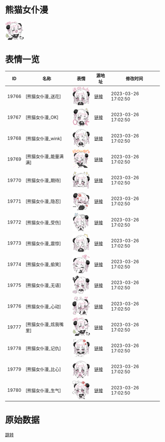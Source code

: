 # 熊猫女仆漫

<img src="./cover.png" height="60" alt="cover" />

# 表情一览

|ID|名称|表情|源地址|修改时间|
|----|----|----|----|----|
|19766|[熊猫女仆漫_送花]|<img src="./pic/019766_%5B熊猫女仆漫_送花%5D.png" height="60" alt="送花"/>|[链接](https://i0.hdslb.com/bfs/garb/7d45aa6cf5af2b9602cafb486fdcc725cc89aa71.png)|2023-03-26 17:02:50|
|19767|[熊猫女仆漫_OK]|<img src="./pic/019767_%5B熊猫女仆漫_OK%5D.png" height="60" alt="OK"/>|[链接](https://i0.hdslb.com/bfs/garb/cd484d3e8b6a53eda8da90eb4d50395870a5d82a.png)|2023-03-26 17:02:50|
|19768|[熊猫女仆漫_wink]|<img src="./pic/019768_%5B熊猫女仆漫_wink%5D.png" height="60" alt="wink"/>|[链接](https://i0.hdslb.com/bfs/garb/ab77ad538eeaf82fe6688e3de5569dfcbc57fadd.png)|2023-03-26 17:02:50|
|19769|[熊猫女仆漫_能量满满]|<img src="./pic/019769_%5B熊猫女仆漫_能量满满%5D.png" height="60" alt="能量满满"/>|[链接](https://i0.hdslb.com/bfs/garb/4c2c28f98786ce140048820d5a87a70700f5622e.png)|2023-03-26 17:02:50|
|19770|[熊猫女仆漫_期待]|<img src="./pic/019770_%5B熊猫女仆漫_期待%5D.png" height="60" alt="期待"/>|[链接](https://i0.hdslb.com/bfs/garb/3965f7d34c7251a7bdc434898868edffd0c17427.png)|2023-03-26 17:02:50|
|19771|[熊猫女仆漫_隐忍]|<img src="./pic/019771_%5B熊猫女仆漫_隐忍%5D.png" height="60" alt="隐忍"/>|[链接](https://i0.hdslb.com/bfs/garb/d08902d48a27079c674146f13921d31037e95bc7.png)|2023-03-26 17:02:50|
|19772|[熊猫女仆漫_受伤]|<img src="./pic/019772_%5B熊猫女仆漫_受伤%5D.png" height="60" alt="受伤"/>|[链接](https://i0.hdslb.com/bfs/garb/98276d8dcc68f9d8e0e3437e3a2d52d556cf5072.png)|2023-03-26 17:02:50|
|19773|[熊猫女仆漫_震惊]|<img src="./pic/019773_%5B熊猫女仆漫_震惊%5D.png" height="60" alt="震惊"/>|[链接](https://i0.hdslb.com/bfs/garb/5b305c51e60278b8b09193b352072be5ed83958d.png)|2023-03-26 17:02:50|
|19774|[熊猫女仆漫_偷笑]|<img src="./pic/019774_%5B熊猫女仆漫_偷笑%5D.png" height="60" alt="偷笑"/>|[链接](https://i0.hdslb.com/bfs/garb/a16db1e6ceb9333c09f73e49b259a8def463a70b.png)|2023-03-26 17:02:50|
|19775|[熊猫女仆漫_无语]|<img src="./pic/019775_%5B熊猫女仆漫_无语%5D.png" height="60" alt="无语"/>|[链接](https://i0.hdslb.com/bfs/garb/21442ddc018cc9b9e45006ec62292e84ca947dcc.png)|2023-03-26 17:02:50|
|19776|[熊猫女仆漫_心动]|<img src="./pic/019776_%5B熊猫女仆漫_心动%5D.png" height="60" alt="心动"/>|[链接](https://i0.hdslb.com/bfs/garb/d801f9168a23d6017e1a406ab6682a7a054993f7.png)|2023-03-26 17:02:50|
|19777|[熊猫女仆漫_炫我嘴里]|<img src="./pic/019777_%5B熊猫女仆漫_炫我嘴里%5D.png" height="60" alt="炫我嘴里"/>|[链接](https://i0.hdslb.com/bfs/garb/9244cab69ea8c295eb0ed713b6d6a0d265cf656b.png)|2023-03-26 17:02:50|
|19778|[熊猫女仆漫_记仇]|<img src="./pic/019778_%5B熊猫女仆漫_记仇%5D.png" height="60" alt="记仇"/>|[链接](https://i0.hdslb.com/bfs/garb/f9695c2cbb6dac064b5392bd69c5a0d9e56ac199.png)|2023-03-26 17:02:50|
|19779|[熊猫女仆漫_比心]|<img src="./pic/019779_%5B熊猫女仆漫_比心%5D.png" height="60" alt="比心"/>|[链接](https://i0.hdslb.com/bfs/garb/5fe81e049fc57ca5c5de95e7819251ec0b831f40.png)|2023-03-26 17:02:50|
|19780|[熊猫女仆漫_生气]|<img src="./pic/019780_%5B熊猫女仆漫_生气%5D.png" height="60" alt="生气"/>|[链接](https://i0.hdslb.com/bfs/garb/457e578bfd07b3cefd77aaf665b341607246bc4d.png)|2023-03-26 17:02:50|

# 原始数据

[跳转](./raw.json)

